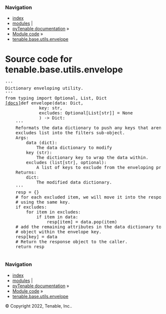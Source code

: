 <!DOCTYPE html>
<html lang="en">
  <head>
    <meta charset="utf-8" />
    <meta name="viewport" content="width=device-width, initial-scale=1.0" />
    <link rel="index" title="Index" href="../../../../genindex.md" />
  </head><body>
    <div class="related" role="navigation" aria-label="related navigation">
      <h3>Navigation</h3>
      <ul>
        <li class="right" style="margin-right: 10px">
          <a href="../../../../genindex.md" title="General Index"
             accesskey="I">index</a></li>
        <li class="right" >
          <a href="../../../../py-modindex.md" title="Python Module Index"
             >modules</a> |</li>
        <li class="nav-item nav-item-0"><a href="../../../../README.md">pyTenable  documentation</a> &#187;</li>
          <li class="nav-item nav-item-1"><a href="../../../index.md" accesskey="U">Module code</a> &#187;</li>
        <li class="nav-item nav-item-this"><a href="">tenable.base.utils.envelope</a></li> 
      </ul>
    </div>  
    <div class="document">
      <div class="documentwrapper">
          <div class="body" role="main">
  <h1>Source code for tenable.base.utils.envelope</h1><div class="highlight"><pre>
<span></span><span class="sd">&#39;&#39;&#39;</span>
<span class="sd">Dictionary enveloping utility.</span>
<span class="sd">&#39;&#39;&#39;</span>
<span class="kn">from</span> <span class="nn">typing</span> <span class="kn">import</span> <span class="n">Optional</span><span class="p">,</span> <span class="n">List</span><span class="p">,</span> <span class="n">Dict</span>
<div class="viewcode-block" id="envelope"><a class="viewcode-back" href="../../../../tenable.base.utils.md#tenable.base.utils.envelope.envelope">[docs]</a><span class="k">def</span> <span class="nf">envelope</span><span class="p">(</span><span class="n">data</span><span class="p">:</span> <span class="n">Dict</span><span class="p">,</span>
             <span class="n">key</span><span class="p">:</span> <span class="nb">str</span><span class="p">,</span>
             <span class="n">excludes</span><span class="p">:</span> <span class="n">Optional</span><span class="p">[</span><span class="n">List</span><span class="p">[</span><span class="nb">str</span><span class="p">]]</span> <span class="o">=</span> <span class="kc">None</span>
             <span class="p">)</span> <span class="o">-&gt;</span> <span class="n">Dict</span><span class="p">:</span>
    <span class="sd">&#39;&#39;&#39;</span>
<span class="sd">    Reformats the data dictionary to push any keys that aren&#39;t described in the</span>
<span class="sd">    excludes list into the filters sub-object.</span>
<span class="sd">    Args:</span>
<span class="sd">        data (dict):</span>
<span class="sd">            The data dictionary to modify</span>
<span class="sd">        key (str):</span>
<span class="sd">            The dictionary key to wrap the data within.</span>
<span class="sd">        excludes (list[str], optional):</span>
<span class="sd">            A list of keys to exclude from the enveloping process.</span>
<span class="sd">    Returns:</span>
<span class="sd">        dict:</span>
<span class="sd">            The modified data dictionary.</span>
<span class="sd">    &#39;&#39;&#39;</span>
    <span class="n">resp</span> <span class="o">=</span> <span class="p">{}</span>
    <span class="c1"># for each excluded item, we will move it into the response dictionary</span>
    <span class="c1"># using the same key.</span>
    <span class="k">if</span> <span class="n">excludes</span><span class="p">:</span>
        <span class="k">for</span> <span class="n">item</span> <span class="ow">in</span> <span class="n">excludes</span><span class="p">:</span>
            <span class="k">if</span> <span class="n">item</span> <span class="ow">in</span> <span class="n">data</span><span class="p">:</span>
                <span class="n">resp</span><span class="p">[</span><span class="n">item</span><span class="p">]</span> <span class="o">=</span> <span class="n">data</span><span class="o">.</span><span class="n">pop</span><span class="p">(</span><span class="n">item</span><span class="p">)</span>
    <span class="c1"># add the remaining attributes in the data dictionary to the response</span>
    <span class="c1"># object within the envelope key.</span>
    <span class="n">resp</span><span class="p">[</span><span class="n">key</span><span class="p">]</span> <span class="o">=</span> <span class="n">data</span>
    <span class="c1"># Return the response object to the caller.</span>
    <span class="k">return</span> <span class="n">resp</span></div>
</pre></div>
            <div class="clearer"></div>
          </div>
      </div>
      <div class="clearer"></div>
    </div>
    <div class="related" role="navigation" aria-label="related navigation">
      <h3>Navigation</h3>
      <ul>
        <li class="right" style="margin-right: 10px">
          <a href="../../../../genindex.md" title="General Index"
             >index</a></li>
        <li class="right" >
          <a href="../../../../py-modindex.md" title="Python Module Index"
             >modules</a> |</li>
        <li class="nav-item nav-item-0"><a href="../../../../README.md">pyTenable  documentation</a> &#187;</li>
          <li class="nav-item nav-item-1"><a href="../../../index.md" >Module code</a> &#187;</li>
        <li class="nav-item nav-item-this"><a href="">tenable.base.utils.envelope</a></li> 
      </ul>
    </div>
    <div class="footer" role="contentinfo">
        &#169; Copyright 2022, Tenable, Inc..
    </div>
  </body>
</html>